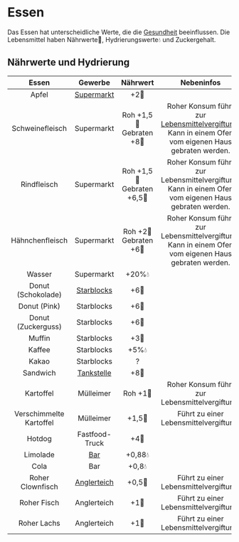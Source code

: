 # Essen
Das Essen hat unterscheidliche Werte, die die [Gesundheit](../../pages/krankheiten/gesundheit.md) beeinflussen. Die Lebensmittel haben Nährwerte:poultry_leg:, Hydrierungswerte:droplet: und Zuckergehalt.


## Nährwerte und Hydrierung
|          Essen          |    Gewerbe   |                  Nährwert                  |                                               Nebeninfos   |
|:-----------------------:|:--------------:|:-------------------------------------------:|:---------------------------------------------------------------------------------------------------:|
|          Apfel          |  [Supermarkt](../../pages/biz/supermarkt.md)  |                 +2:poultry_leg:                | 
|     Schweinefleisch     |   Supermarkt   |  Roh +1,5:poultry_leg: <br> Gebraten +8:poultry_leg:  | Roher Konsum führt zur [Lebensmittelvergiftung](../../pages/krankheiten/lebensmittelvergiftung.md).<br> Kann in einem Ofen vom eigenen Haus gebraten werden. |
|       Rindfleisch       |   Supermarkt   | Roh +1,5:poultry_leg: <br> Gebraten +6,5:poultry_leg: | Roher Konsum führt zur Lebensmittelvergiftung.<br> Kann in einem Ofen vom eigenen Haus gebraten werden. |
|     Hähnchenfleisch     |   Supermarkt   |   Roh +2:poultry_leg: <br> Gebraten +6:poultry_leg:   | Roher Konsum führt zur Lebensmittelvergiftung.<br> Kann in einem Ofen vom eigenen Haus gebraten werden. |
|          Wasser         |   Supermarkt   |               +20%:droplet:             |  
|    Donut (Schokolade)   |  [Starblocks](../../pages/biz/starblocks.md)  |                 +6:poultry_leg:              |  
|       Donut (Pink)      |   Starblocks   |                 +6:poultry_leg:               | 
|    Donut (Zuckerguss)   |   Starblocks   |                 +6:poultry_leg:               | 
|          Muffin         |   Starblocks   |                      +3🍗                       |  
|          Kaffee          |   Starblocks   |                +5%:droplet:               |       
|          Kakao          |   Starblocks   |                      ?                      |        
|         Sandwich        |  [Tankstelle](../../pages/biz/tankstelle.md)  |                 +8:poultry_leg:                |   
|        Kartoffel        |    Mülleimer   |               Roh +1:poultry_leg:             |                            Roher Konsum führt zur Lebensmittelvergiftung.                           |
| Verschimmelte Kartoffel |    Mülleimer   |                +1,5:poultry_leg:               |                                Führt zu einer Lebensmittelvergiftung.                               |
|          Hotdog         | Fastfood-Truck |                 +4:poultry_leg:                |          
|         Limolade        |      [Bar](../../pages/biz/bars.md)     |               +0,88:droplet:               |
|           Cola          |       Bar      |               +0,8:droplet:                |   
|     Roher Clownfisch    |  [Anglerteich](../../pages/nebenjobs/angler.md) |                +0,5:poultry_leg:               |                                Führt zu einer Lebensmittelvergiftung.                               |
|       Roher Fisch       |   Anglerteich  |                 +1:poultry_leg:                |                                Führt zu einer Lebensmittelvergiftung.                               |
|       Roher Lachs       |   Anglerteich  |                 +1:poultry_leg:                |                                Führt zu einer Lebensmittelvergiftung.                               |
